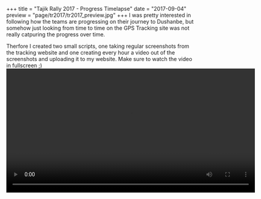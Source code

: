 +++
title = "Tajik Rally 2017 - Progress Timelapse"
date = "2017-09-04"
preview = "page/tr2017/tr2017_preview.jpg"
+++
I was pretty interested in following how the teams are progressing on their journey to Dushanbe, but somehow just looking from time to time on the GPS Tracking site was not really catpuring the progress over time. 

Therfore I created two small scripts, one taking regular screenshots from the tracking website and one creating every hour a video out of the screenshots and uploading it to my website. Make sure to watch the video in fullscreen ;)  
<video style="width:130%" controls>
    <source src="https://www.bucksteeg.de/tr2017/tajik2017-routes.mp4" type="video/mp4">
    Your browser does not support the video tag.
</video>